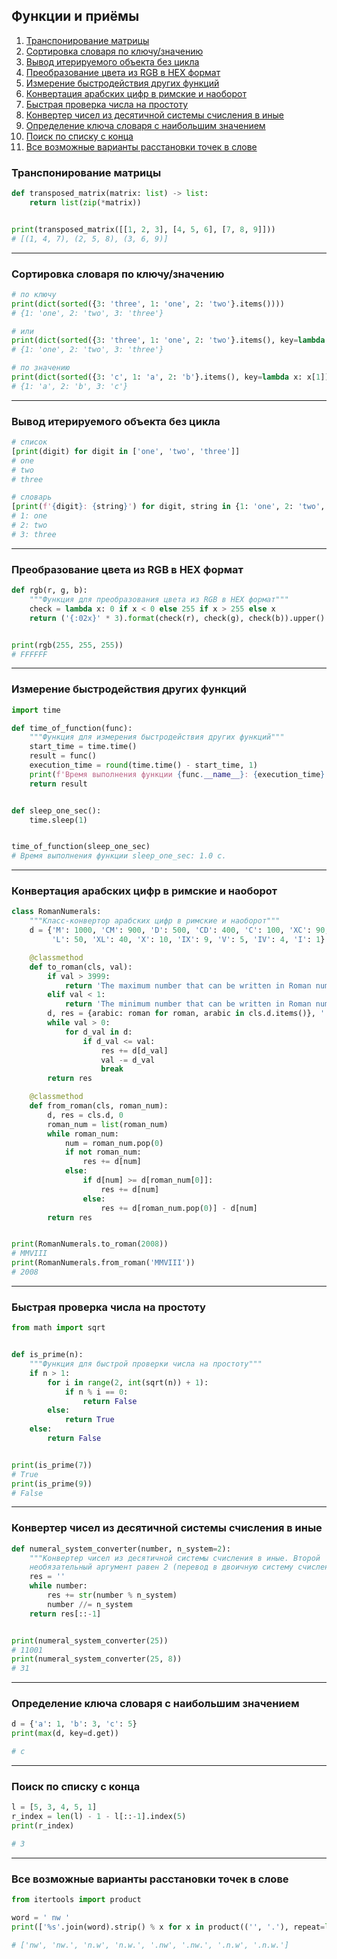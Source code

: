 ## Функции и приёмы

1. [Транспонирование матрицы](#транспонирование-матрицы)
2. [Сортировка словаря по ключу/значению](#сортировка-словаря-по-ключузначению)
3. [Вывод итерируемого объекта без цикла](#вывод-итерируемого-объекта-без-цикла)
4. [Преобразование цвета из RGB в HEX формат](#преобразование-цвета-из-rgb-в-hex-формат)
5. [Измерение быстродействия других функций](#измерение-быстродействия-других-функций)
6. [Конвертация арабских цифр в римские и наоборот](#конвертация-арабских-цифр-в-римские-и-наоборот)
7. [Быстрая проверка числа на простоту](#быстрая-проверка-числа-на-простоту)
8. [Конвертер чисел из десятичной системы счисления в иные](#конвертер-чисел-из-десятичной-системы-счисления-в-иные)
9. [Определение ключа словаря с наибольшим значением](#определение-ключа-словаря-с-наибольшим-значением)
10. [Поиск по списку с конца](#поиск-по-списку-с-конца)
11. [Все возможные варианты расстановки точек в слове](#все-возможные-варианты-расстановки-точек-в-слове)

### Транспонирование матрицы
```python
def transposed_matrix(matrix: list) -> list:
    return list(zip(*matrix))


print(transposed_matrix([[1, 2, 3], [4, 5, 6], [7, 8, 9]]))
# [(1, 4, 7), (2, 5, 8), (3, 6, 9)]
```

____

### Сортировка словаря по ключу/значению
```python
# по ключу
print(dict(sorted({3: 'three', 1: 'one', 2: 'two'}.items())))
# {1: 'one', 2: 'two', 3: 'three'}

# или
print(dict(sorted({3: 'three', 1: 'one', 2: 'two'}.items(), key=lambda x: x[0])))
# {1: 'one', 2: 'two', 3: 'three'}

# по значению
print(dict(sorted({3: 'c', 1: 'a', 2: 'b'}.items(), key=lambda x: x[1])))
# {1: 'a', 2: 'b', 3: 'c'}
```

____

### Вывод итерируемого объекта без цикла
```python
# список
[print(digit) for digit in ['one', 'two', 'three']]
# one
# two
# three

# словарь
[print(f'{digit}: {string}') for digit, string in {1: 'one', 2: 'two', 3: 'three'}.items()]
# 1: one
# 2: two
# 3: three
```

____

### Преобразование цвета из RGB в HEX формат
```python
def rgb(r, g, b):
    """Функция для преобразования цвета из RGB в HEX формат"""
    check = lambda x: 0 if x < 0 else 255 if x > 255 else x
    return ('{:02x}' * 3).format(check(r), check(g), check(b)).upper()


print(rgb(255, 255, 255))
# FFFFFF
```

____

### Измерение быстродействия других функций
```python
import time

def time_of_function(func):
    """Функция для измерения быстродействия других функций"""
    start_time = time.time()
    result = func()
    execution_time = round(time.time() - start_time, 1)
    print(f'Время выполнения функции {func.__name__}: {execution_time} с.')
    return result


def sleep_one_sec():
    time.sleep(1)


time_of_function(sleep_one_sec)
# Время выполнения функции sleep_one_sec: 1.0 с.
```

____

### Конвертация арабских цифр в римские и наоборот
```python
class RomanNumerals:
    """Класс-конвертор арабских цифр в римские и наоборот"""
    d = {'M': 1000, 'CM': 900, 'D': 500, 'CD': 400, 'C': 100, 'XC': 90,
         'L': 50, 'XL': 40, 'X': 10, 'IX': 9, 'V': 5, 'IV': 4, 'I': 1}

    @classmethod
    def to_roman(cls, val):
        if val > 3999:
            return 'The maximum number that can be written in Roman numerals is 3999'
        elif val < 1:
            return 'The minimum number that can be written in Roman numerals is 1'
        d, res = {arabic: roman for roman, arabic in cls.d.items()}, ''
        while val > 0:
            for d_val in d:
                if d_val <= val:
                    res += d[d_val]
                    val -= d_val
                    break
        return res

    @classmethod
    def from_roman(cls, roman_num):
        d, res = cls.d, 0
        roman_num = list(roman_num)
        while roman_num:
            num = roman_num.pop(0)
            if not roman_num:
                res += d[num]
            else:
                if d[num] >= d[roman_num[0]]:
                    res += d[num]
                else:
                    res += d[roman_num.pop(0)] - d[num]
        return res


print(RomanNumerals.to_roman(2008))
# MMVIII
print(RomanNumerals.from_roman('MMVIII'))
# 2008
```

____

### Быстрая проверка числа на простоту
```python
from math import sqrt


def is_prime(n):
    """Функция для быстрой проверки числа на простоту"""
    if n > 1:
        for i in range(2, int(sqrt(n)) + 1):
            if n % i == 0:
                return False
        else:
            return True
    else:
        return False


print(is_prime(7))
# True
print(is_prime(9))
# False
```

____

### Конвертер чисел из десятичной системы счисления в иные
```python
def numeral_system_converter(number, n_system=2):
    """Конвертер чисел из десятичной системы счисления в иные. Второй
    необязательный аргумент равен 2 (перевод в двоичную систему счисления)"""
    res = ''
    while number:
        res += str(number % n_system)
        number //= n_system
    return res[::-1]


print(numeral_system_converter(25))
# 11001
print(numeral_system_converter(25, 8))
# 31
```

____

### Определение ключа словаря с наибольшим значением
```python
d = {'a': 1, 'b': 3, 'c': 5}
print(max(d, key=d.get))

# c
```

____

### Поиск по списку с конца
```python
l = [5, 3, 4, 5, 1]
r_index = len(l) - 1 - l[::-1].index(5)
print(r_index)

# 3
```

____

### Все возможные варианты расстановки точек в слове
```python
from itertools import product

word = ' nw '
print(['%s'.join(word).strip() % x for x in product(('', '.'), repeat=len(word) - 1)])

# ['nw', 'nw.', 'n.w', 'n.w.', '.nw', '.nw.', '.n.w', '.n.w.']
```
